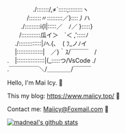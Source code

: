 　　　 　./:::::::/,≠´:::::;::::::::ヽ     
　　　 /:::::::〃:::::::::／}::::丿ハ              
　　 ./:::::::::i{l|:::::／　ﾉ／ }:::::}  
　　/:::::::::::瓜イ＞　´＜ ,':::::ﾉ  
　 ./:::::::::::::|ﾉﾍ.{､　( ﾌ_ノﾉイ  
　 |:::::::::::::::|　／}｀ｽ/￣￣￣　/  
.　|::::::::::::::::|(_:::::つ/VsCode ./　  
.￣￣￣￣￣＼/＿＿＿＿/￣￣￣  


Hello, I'm Mai Icy.  👋

This my blog: https://www.maiicy.top/ 🥰

Contact me: Maiicy@Foxmail.com 📧

[![madneal's github stats](https://github-readme-stats.vercel.app/api?username=Mai-icy&show_icons=true&theme=radical)](https://github.com/Mai-icy)
